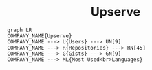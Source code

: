 <h1 align="center">Upserve</h1>

```mermaid
graph LR
COMPANY_NAME{Upserve}
COMPANY_NAME ---> U{Users} ---> UN[9]
COMPANY_NAME ---> R{Repositories} ---> RN[45]
COMPANY_NAME ---> G{Gists} ---> GN[9]
COMPANY_NAME ---> ML{Most Used<br>Languages}
```
